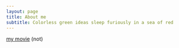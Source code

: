 ```yaml
---
layout: page
title: About me
subtitle: Colorless green ideas sleep furiously in a sea of red
---
```




 [my movie](http://en.wikipedia.org/wiki/The_Princess_Bride_%28film%29) (not)
